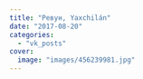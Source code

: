 ```yaml
---
title: "Ревун, Yaxchilán"
date: "2017-08-20"
categories: 
  - "vk_posts"
cover:
  image: "images/456239981.jpg"
---
```



